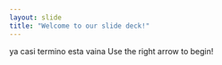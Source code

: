 ```yaml
---
layout: slide
title: "Welcome to our slide deck!"
---
```

ya casi termino esta vaina
Use the right arrow to begin!
